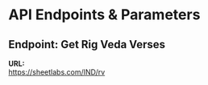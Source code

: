 # API Endpoints & Parameters

## Endpoint: Get Rig Veda Verses
**URL:**  
https://sheetlabs.com/IND/rv
